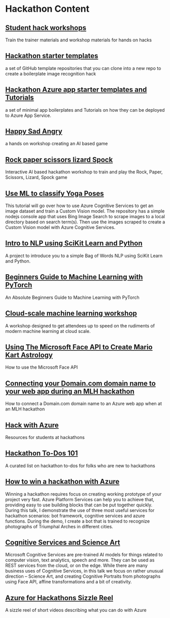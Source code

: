 # Hackathon Content

## [Student hack workshops](https://github.com/microsoft/computerscience/tree/master/Events%20and%20Hacks/Student%20Hacks)

Train the trainer materials and workshop materials for hands on hacks

## [Hackathon starter templates](https://gist.github.com/jimbobbennett/5fba488e0722f089b306f83695b2e365)

a set of GitHub template repositories that you can clone into a new repo to create a boilerplate image recognition hack

## [Hackathon Azure app starter templates and Tutorials](https://gist.github.com/anushkrishnav/a77b217530fb2f0fc86df5e44acb3e27)

a set of minimal app boilerplates and Tutorials on how they can be deployed to Azure App Service.

## [Happy Sad Angry](https://github.com/jimbobbennett/HappySadAngryWorkshop)

a hands on workshop creating an AI based game

## [Rock paper scissors lizard Spock](https://gist.github.com/berndverst/adfabadabd7838a39dca124931350786)

Interactive AI based hackathon workshop to train and play the Rock, Paper, Scissors, Lizard, Spock game

## [Use ML to classify Yoga Poses](https://github.com/cassieview/Use-ML-To-Classify-Yoga-Poses)

This tutorial will go over how to use Azure Cognitive Services to get an image dataset and train a Custom Vision model. The repository has a simple nodejs console app that uses Bing Image Search to scrape images to a local directory based on search term(s). Then use the images scraped to create a Custom Vision model with Azure Cognitive Services.

## [Intro to NLP using SciKit Learn and Python](https://github.com/cassieview/intro-nlp-wine-reviews)

A project to introduce you to a simple Bag of Words NLP using SciKit Learn and Python.

## [Beginners Guide to Machine Learning with PyTorch](https://github.com/sethjuarez/pytorchintro)

An Absolute Beginners Guide to Machine Learning with PyTorch

## [Cloud-scale machine learning workshop](https://github.com/cloudscaleml)

A workshop designed to get attendees up to speed on the rudiments of modern machine learning at cloud scale.

## [Using The Microsoft Face API to Create Mario Kart Astrology](https://dev.to/azure/using-the-microsoft-face-api-to-create-mario-kart-astrology-3hap)

How to use the Microsoft Face API

## [Connecting your Domain.com domain name to your web app during an MLH hackathon](https://dev.to/azure/connecting-your-domain-com-domain-name-to-your-web-app-during-an-mlh-hackathon-287o)

How to connect a Domain.com domain name to an Azure web app when at an MLH hackathon

## [Hack with Azure](https://github.com/microsoft/hackwithazure)

Resources for students at hackathons

## [Hackathon To-Dos 101](https://blog.usejournal.com/hackathon-to-dos-101-272485ba4a8c?source=friends_link&sk=6a6060d91b47c669d9ed6ee09d4e5881)

A curated list on hackathon to-dos for folks who are new to hackathons

## [How to win a hackathon with Azure](https://youtu.be/gnieqi89Ejw)

Winning a hackathon requires focus on creating working prototype of your project very fast. Azure Platform Services can help you to achieve that, providing easy to use building blocks that can be put together quickly. During this talk, I demonstrate the use of three most useful services for hackathon scenarios: bot framework, cognitive services and azure functions. During the demo, I create a bot that is trained to recognize photographs of Triumphal Arches in different cities.

## [Cognitive Services and Science Art](https://youtu.be/gpQwzu0tyQM)

Microsoft Cognitive Services are pre-trained AI models for things related to computer vision, text analytics, speech and more. They can be used as REST services from the cloud, or on the edge. While there are many business uses of Cognitive Services, in this talk we focus on rather unusual direction – Science Art, and creating Cognitive Portraits from photographs using Face API, affine transformations and a bit of creativity.

## [Azure for Hackathons Sizzle Reel](https://www.youtube.com/playlist?list=PLGi0uFHAUvEG7zFXGiMcsM9QYuvyWoffq)

A sizzle reel of short videos describing what you can do with Azure